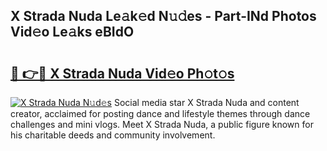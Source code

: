## X Strada Nuda Le𝚊k𝚎d N𝚞𝚍es - Part-INd Photos Vid𝚎o Le𝚊ks eBIdO

# <h2><a href="http://fbd88f8.evod.top/?m=X+Strada+Nuda">🔗 👉🔴 X Strada Nuda Vid𝚎o Ph𝚘t𝚘s</a></h2>

[![X Strada Nuda N𝚞d𝚎s](https://i.imgur.com/8V9OHl7.gif)](http://fbd88f8.evod.top/?m=X+Strada+Nuda)
Social media star X Strada Nuda and content creator, acclaimed for posting dance and lifestyle themes through dance challenges and mini vlogs. Meet X Strada Nuda, a public figure known for his charitable deeds and community involvement. 
